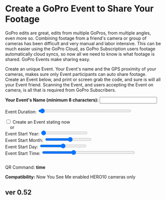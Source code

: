 # Create a GoPro Event to Share Your Footage

<script src="../../jquery.min.js"></script>
<script src="../../qrcodeborder.js"></script>
<style>
        #qrcode{
            width: 100%;
        }
        div{
            width: 100%;
            display: inline-block;
        }
</style>

GoPro edits are great, edits from multiple GoPros, from multiple angles, even more so. Combining footage from a friend's camera or group of cameras has been difficult and very manual and labor intensive. This can be much easier using the GoPro Cloud, as GoPro Subscription users footage automatically cloud syncs, so now all we need to know is what footage is shared. GoPro Events make sharing easy.

Create an unique Event. Your Event's name and the GPS proximity of your cameras, makes sure only Event participants can auto share footage. Create an Event below, and print or screen grab the code, and sure is will all your Event friend. Scanning the Event, and users accepting the Event on camera, is all that is required from GoPro Subscribers.


**Your Event's Name (minimum 8 characters):**  <input type="text" id="eventname" value=""><br>

Event Duration: <input type="range" style="width: 300px;" id="tlend" name="tlend" min="1" max="300" value="6"><label for="tlend"></label> <b id="endtext"></b><br>

<input type="checkbox" id="startnow" name="startnow"> <label for="startnow">Create an Event stating now</label><br>
&nbsp;&nbsp;&nbsp; or<br> 
Event Start Year: <input type="range" style="width: 150px;" id="yrstrt" name="yrstrt" min="21" max="30" value="21"><label for="yrstrt"></label> <b id="startyr"></b><br>
Event Start Month: <input type="range" style="width: 150px;" id="mnstrt" name="mnstrt" min="1" max="12" value="initmn"><label for="mnstrt"></label> <b id="startmn"></b><br>
Event Start Day: <input type="range" style="width: 150px;" id="dystrt" name="dystrt" min="1" max="31" value="initdy"><label for="dystrt"></label> <b id="startdy"></b><br>
Event Start Time: <input type="range" style="width: 300px;" id="tlstrt" name="tlstrt" min="1" max="143" value="48"><label for="tlstrt"></label> <b id="starttm"></b><br>


<center>
<div id="qrcode"></div>
<br>
</center>

QR Command: <b id="qrtext">time</b><br>

		
**Compatibility:** Now You See Me enabled HERO10 cameras only
        
## ver 0.52

<script>
var once = true;
var qrcode;
var cmd = "";
var lasttimecmd = "";
var changed = true;

function dcmd(cmd, id) {
    var x;
    var i;
	if(document.getElementById(id) !== null)
	{
		x = document.getElementById(id).checked;
		if( x === true)
			cmd = cmd + document.getElementById(id).value;
	}
	else
	{
		for (i = 1; i < 15; i++) { 
			var newid = id+i;
			if(document.getElementById(newid) !== null)
			{
				x = document.getElementById(newid).checked;
				if( x === true)
					cmd = cmd + document.getElementById(newid).value;
			}
		}
	}
	return cmd;
}


function pad(num, size) {
    var s = num+"";
    while (s.length < size) s = "0" + s;
    return s;
}

function padTime(i) {
  if (i < 10) {i = "0" + i;}  // add zero in front of numbers < 10
  return i;
}


function makeQR() 
{	
  if(once === true)
  {
    qrcode = new QRCode(document.getElementById("qrcode"), 
    {
      text : "\"Need an Event name\"",
      width : 360,
      height : 360,
      correctLevel : QRCode.CorrectLevel.M
    });
	
	var today;
	var yy,mm,dd;//h,m,s;
	today = new Date();
	yy = today.getFullYear() - 2000;
	mm = today.getMonth() + 1;
	dd = today.getDate();
	//h = today.getHours();
	//m = today.getMinutes();
	//s = today.getSeconds();
	//yy = padTime(yy);
	//mm = padTime(mm);
	//dd = padTime(dd);
	//hh = padTime(h);
	//mn = padTime(m);
	//ss = padTime(s);
	
	
	document.getElementById("startyr").innerHTML = "20" + yy;
	document.getElementById("startmn").innerHTML = mm;
	document.getElementById("startdy").innerHTML = dd;
	
	document.getElementById("yrstrt").value = yy;
	document.getElementById("mnstrt").value = mm;
	document.getElementById("dystrt").value = dd;	
	
    once = false;
  }
}


function timeLoop()
{
	cmd = "\"Need an Event name of at least 8 characters\"";
	if(document.getElementById("eventname") !== null)
	{	
		var filename = document.getElementById("eventname").value;
		
		if(filename.length >= 8)
		{
			cmd = "!MEVNT=\"" + filename;
			var fhours = 0.5;

			if(document.getElementById("tlstrt") !== null)
			{
				var start = parseInt(document.getElementById("tlstrt").value);
				var startmins = start*10;
				
				var dur = parseInt(document.getElementById("tlend").value);
				var durmins = dur*15;

				var starthourstime = Math.trunc((startmins-1) / 60);
				var startminstime = (startmins-1) - starthourstime * 60;	

				var endhourstime = Math.trunc(durmins / 60);
				var endminstime = durmins - endhourstime * 60;

				var stxt = pad(starthourstime, 2) + ":" + pad(startminstime, 2);
				var etxt = pad(endhourstime, 2) + ":" + pad(endminstime, 2);

				document.getElementById("starttm").innerHTML = stxt;
				document.getElementById("endtext").innerHTML = etxt;

				var y = document.getElementById("yrstrt").value;
				var mo = document.getElementById("mnstrt").value; 
				var d = document.getElementById("dystrt").value; 
			
				document.getElementById("startyr").innerHTML = "20" + pad(y,2);
				document.getElementById("startmn").innerHTML = mo;
				document.getElementById("startdy").innerHTML = d;
		
				if(document.getElementById("startnow").checked === true)
				{
					cmd = cmd + "+" + endhourstime + "." + pad(Math.trunc(endminstime*100/60), 2) + "\"";
				}
				else
				{
				
					cmd = cmd + "-" + pad(y, 2)+ pad(mo, 2) + pad(d, 2) + pad(startminstime, 2) + "+" + endhourstime + "." + pad(Math.trunc(endminstime*100/60), 2) + "\"";
				}
			}
		}		
	}

	qrcode.clear(); 
	qrcode.makeCode(cmd);


	if(cmd != lasttimecmd)
	{
		changed = true;
		lasttimecmd = cmd;
	}

	if(changed === true)
	{
		document.getElementById("qrtext").innerHTML = cmd;
		changed = false;
	}

	var t = setTimeout(timeLoop, 50);
}

function myReloadFunction() {
  location.reload();
}

makeQR();
timeLoop();
</script>

